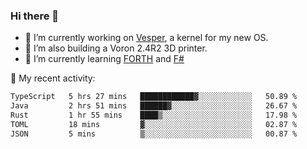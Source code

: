 ### Hi there 👋

<!--
**berkus/berkus** is a ✨ _special_ ✨ repository because its `README.md` (this file) appears on your GitHub profile.

Here are some ideas to get you started:

- 🔭 I’m currently working on ...
- 🌱 I’m currently learning ...
- 👯 I’m looking to collaborate on ...
- 🤔 I’m looking for help with ...
- 💬 Ask me about ...
- 📫 How to reach me: ...
- 😄 Pronouns: ...
- ⚡ Fun fact: ...
-->

- 🔭 I’m currently working on [Vesper](https://github.com/metta-systems/vesper), a kernel for my new OS.
- 🔭 I’m also building a Voron 2.4R2 3D printer.
- 🌱 I’m currently learning [FORTH](http://forth.com/starting-forth/) and [F#](https://fsharpforfunandprofit.com/)

💼 My recent activity:

<!--START_SECTION:waka-->

```txt
TypeScript   5 hrs 27 mins   ████████████▓░░░░░░░░░░░░   50.89 %
Java         2 hrs 51 mins   ██████▓░░░░░░░░░░░░░░░░░░   26.67 %
Rust         1 hr 55 mins    ████▒░░░░░░░░░░░░░░░░░░░░   17.98 %
TOML         18 mins         ▓░░░░░░░░░░░░░░░░░░░░░░░░   02.87 %
JSON         5 mins          ▒░░░░░░░░░░░░░░░░░░░░░░░░   00.87 %
```

<!--END_SECTION:waka-->
